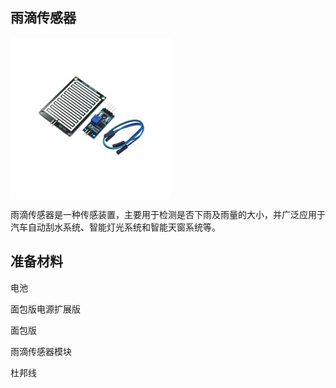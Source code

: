 ## 雨滴传感器

![](/assets/雨滴传感器1.png)

雨滴传感器是一种传感装置，主要用于检测是否下雨及雨量的大小，并广泛应用于汽车自动刮水系统、智能灯光系统和智能天窗系统等。

## 准备材料

电池

面包版电源扩展版

面包版

雨滴传感器模块

杜邦线

